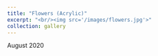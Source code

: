 ```yaml
---
title: "Flowers (Acrylic)"
excerpt: "<br/><img src='/images/flowers.jpg'>"
collection: gallery
---
```


August 2020